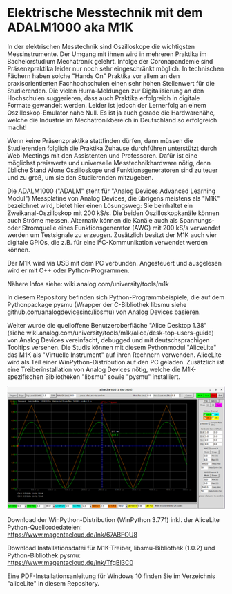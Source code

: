 # Elektrische Messtechnik mit dem ADALM1000 aka M1K

In der elektrischen Messtechnik sind Oszilloskope die wichtigsten Messinstrumente. Der Umgang mit ihnen wird in mehreren Praktika im Bachelorstudium Mechatronik gelehrt.
Infolge der Coronapandemie sind Präsenzpraktika leider nur noch sehr eingeschränkt möglich. In technischen Fächern haben solche "Hands On" Praktika vor allem an den praxisorientierten Fachhochschulen einen sehr hohen Stellenwert für die Studierenden.
Die vielen Hurra-Meldungen zur Digitalisierung an den Hochschulen suggerieren, dass auch Praktika erfolgreich in digitale Formate gewandelt werden. Leider ist jedoch der Lernerfolg an einem Oszilloskop-Emulator nahe Null. Es ist ja auch gerade die  Hardwarenähe, welche die Industrie im Mechatronikbereich in Deutschland so erfolgreich macht!

Wenn keine Präsenzpraktika stattfinden dürfen, dann müssen die Studierenden folglich die Praktika Zuhause durchführen unterstützt durch Web-Meetings mit den Assistenten und Professoren.
Dafür ist eine möglichst preiswerte und universelle Messtechnikhardware nötig, denn übliche Stand Alone Oszilloskope und Funktionsgeneratoren sind zu teuer und zu groß, um sie den Studierenden mitzugeben.

Die ADALM1000 ("ADALM" steht für "Analog Devices Advanced Learning Modul") Messplatine von Analog Devices, die übrigens meistens als "M1K" bezeichnet wird, bietet hier einen Lösungsweg:
Sie beinhaltet ein Zweikanal-Oszilloskop mit 200 kS/s. Die beiden Oszilloskopkanäle können auch Ströme messen. Alternativ können die Kanäle auch als Spannungs- oder Stromquelle eines Funktionsgenerator (AWG) mit 200 kS/s verwendet werden um Testsignale zu erzeugen. Zusätzlich besitzt der M1K auch vier digitale GPIOs, die z.B. für eine I²C-Kommunikation verwendet werden können.

Der M1K wird via USB mit dem PC verbunden. Angesteuert und ausgelesen wird er mit C++ oder Python-Programmen.

Nähere Infos siehe: wiki.analog.com/university/tools/m1k

In diesem Repository befinden sich Python-Programmbeispiele, die auf dem Pythonpackage pysmu (Wrapper der C-Bibliothek libsmu siehe github.com/analogdevicesinc/libsmu) von Analog Devices basieren.

Weiter wurde die quelloffene Benutzeroberfläche "Alice Desktop 1.38" (siehe wiki.analog.com/university/tools/m1k/alice/desk-top-users-guide) von Analog Devices vereinfacht, debugged und mit deutschsprachigen Tooltips versehen. Die Studis können mit diesem Pythonmodul "AliceLite" das M1K als "Virtuelle Instrument" auf ihren Rechnern verwenden. AliceLite wird als Teil einer WinPython-Distribution auf den PC geladen. Zusätzlich ist eine Treiberinstallation von Analog Devices nötig, welche die M1K-spezifischen Bibliotheken "libsmu" sowie "pysmu" installiert.


![Screenshot AliceLite](/alicelite_screenshot.png)

Download der WinPython-Distribution (WinPython 3.771) inkl. der AliceLite Python-Quellcodedateien:  
https://www.magentacloud.de/lnk/67ABFOU8
  
Download Installationsdatei für M1K-Treiber, libsmu-Bibliothek (1.0.2) und Python-Bibliothek pysmu:  
https://www.magentacloud.de/lnk/TfgBl3C0

Eine PDF-Installationsanleitung für Windows 10 finden Sie im Verzeichnis "aliceLite" in diesem Repository.
